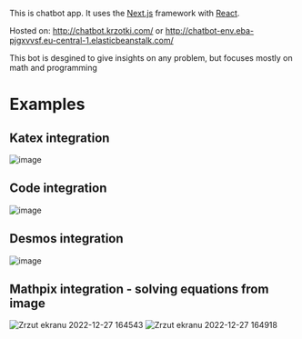 

This is chatbot app. It uses the [Next.js](https://nextjs.org/) framework with [React](https://reactjs.org/). 

Hosted on:
http://chatbot.krzotki.com/
or
http://chatbot-env.eba-pjgxvvsf.eu-central-1.elasticbeanstalk.com/

This bot is desgined to give insights on any problem, but focuses mostly on math and programming

# Examples

## Katex integration

![image](https://user-images.githubusercontent.com/52164548/209473314-656dc80d-953c-4390-87e6-daa3aeb8f737.png)

## Code integration

![image](https://user-images.githubusercontent.com/52164548/209473325-5afe9a78-e720-4e6e-9f6a-70da1026af81.png)

## Desmos integration

![image](https://user-images.githubusercontent.com/52164548/209586530-42d60ff3-2e3a-4c3a-b7b2-fa85e4d889d7.png)

## Mathpix integration - solving equations from image
![Zrzut ekranu 2022-12-27 164543](https://user-images.githubusercontent.com/52164548/209691665-63662241-36b1-42ce-a160-2c5c4491bd77.png)
![Zrzut ekranu 2022-12-27 164918](https://user-images.githubusercontent.com/52164548/209691713-9a3356b2-7576-4666-879f-fbad6ce48876.png)

